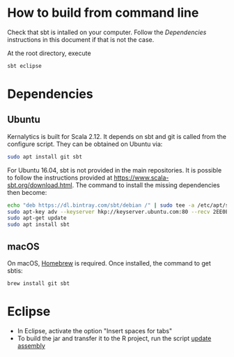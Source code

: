 # How to build from command line

Check that sbt is intalled on your computer. Follow the *Dependencies* instructions in this document if that is not the case.

At the root directory, execute

```bash
sbt eclipse
```

# Dependencies

## Ubuntu

Kernalytics is built for Scala 2.12. It depends on sbt and git is called from the configure script. They can be obtained on Ubuntu via:

```bash
sudo apt install git sbt
```

For Ubuntu 16.04, sbt is not provided in the main repositories. It is possible to follow the instructions provided at https://www.scala-sbt.org/download.html. The command to install the missing dependencies then become:

```bash
echo "deb https://dl.bintray.com/sbt/debian /" | sudo tee -a /etc/apt/sources.list.d/sbt.list
sudo apt-key adv --keyserver hkp://keyserver.ubuntu.com:80 --recv 2EE0EA64E40A89B84B2DF73499E82A75642AC823
sudo apt-get update
sudo apt install sbt
```

## macOS

On macOS, [Homebrew](https://brew.sh/) is required. Once installed, the command to get sbtis:

```bash
brew install git sbt
```

# Eclipse

- In Eclipse, activate the option "Insert spaces for tabs"
- To build the jar and transfer it to the R project, run the script [update assembly](updateAssembly.sh)
